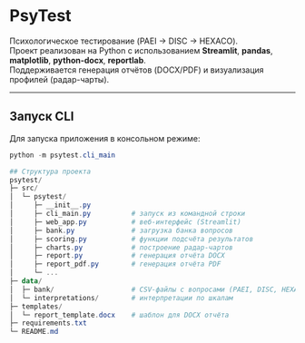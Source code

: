 # PsyTest

Психологическое тестирование (PAEI → DISC → HEXACO).  
Проект реализован на Python с использованием **Streamlit**, **pandas**, **matplotlib**, **python-docx**, **reportlab**.  
Поддерживается генерация отчётов (DOCX/PDF) и визуализация профилей (радар-чарты).

---

## Запуск CLI

Для запуска приложения в консольном режиме:
```powershell
python -m psytest.cli_main

## Структура проекта
psytest/
├─ src/
│  └─ psytest/
│     ├─ __init__.py
│     ├─ cli_main.py          # запуск из командной строки
│     ├─ web_app.py           # веб-интерфейс (Streamlit)
│     ├─ bank.py              # загрузка банка вопросов
│     ├─ scoring.py           # функции подсчёта результатов
│     ├─ charts.py            # построение радар-чартов
│     ├─ report.py            # генерация отчёта DOCX
│     ├─ report_pdf.py        # генерация отчёта PDF
│     └─ ...
├─ data/
│  ├─ bank/                   # CSV-файлы с вопросами (PAEI, DISC, HEXACO)
│  └─ interpretations/        # интерпретации по шкалам
├─ templates/
│  └─ report_template.docx    # шаблон для DOCX отчёта
├─ requirements.txt
└─ README.md

